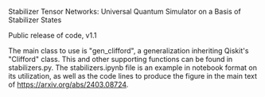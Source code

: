 Stabilizer Tensor Networks: Universal Quantum Simulator on a Basis of Stabilizer States

Public release of code, v1.1

The main class to use is "gen_clifford", a generalization inheriting Qiskit's "Clifford" class. This and other supporting functions can be found in stabilizers.py. 
The stabilizers.ipynb file is an example in notebook format on its utilization, as well as the code lines to produce the figure in the main text of https://arxiv.org/abs/2403.08724.
